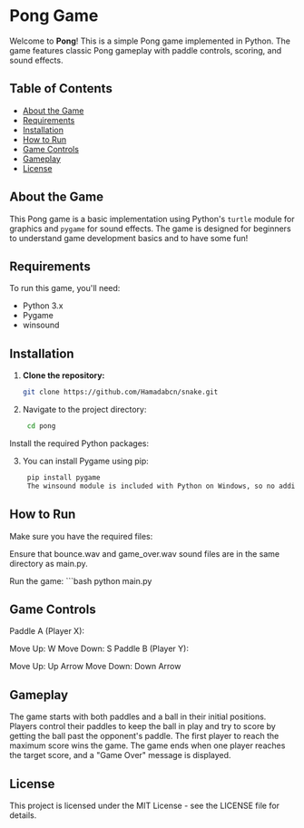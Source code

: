 # Pong Game

Welcome to **Pong**! This is a simple Pong game implemented in Python. The game features classic Pong gameplay with paddle controls, scoring, and sound effects.

## Table of Contents

- [About the Game](#about-the-game)
- [Requirements](#requirements)
- [Installation](#installation)
- [How to Run](#how-to-run)
- [Game Controls](#game-controls)
- [Gameplay](#gameplay)
- [License](#license)

## About the Game

This Pong game is a basic implementation using Python's `turtle` module for graphics and `pygame` for sound effects. The game is designed for beginners to understand game development basics and to have some fun!

## Requirements

To run this game, you'll need:

- Python 3.x
- Pygame
- winsound

## Installation

1. **Clone the repository:**

   ```bash
   git clone https://github.com/Hamadabcn/snake.git

2. Navigate to the project directory:

   ```bash
    cd pong

Install the required Python packages:

3. You can install Pygame using pip:

   ```bash
    pip install pygame
    The winsound module is included with Python on Windows, so no additional installation is needed for it.

## How to Run
Make sure you have the required files:

Ensure that bounce.wav and game_over.wav sound files are in the same directory as main.py.

Run the game:
    ```bash
    python main.py

## Game Controls
Paddle A (Player X):

Move Up: W
Move Down: S
Paddle B (Player Y):

Move Up: Up Arrow
Move Down: Down Arrow

## Gameplay
The game starts with both paddles and a ball in their initial positions.
Players control their paddles to keep the ball in play and try to score by getting the ball past the opponent's paddle.
The first player to reach the maximum score wins the game.
The game ends when one player reaches the target score, and a "Game Over" message is displayed.

## License
This project is licensed under the MIT License - see the LICENSE file for details.
